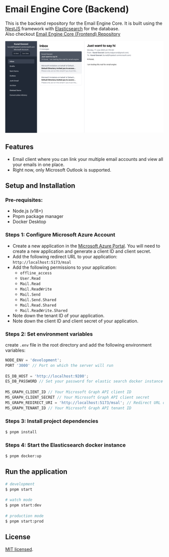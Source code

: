 # Email Engine Core (Backend)

This is the backend repository for the Email Engine Core. It is built using the [NestJS](https://nestjs.com/) framework with [Elasticsearch](https://www.elastic.co/) for the database. <br />
Also checkout [Email Engine Core (Frontend) Repository](https://github.com/kunal-go/email-engine-frontend)

![Email view](image.png)

## Features

- Email client where you can link your multiple email accounts and view all your emails in one place.
- Right now, only Microsoft Outlook is supported.

## Setup and Installation

### Pre-requisites:

- Node.js (v18+)
- Pnpm package manager
- Docker Desktop

### Steps 1: Configure Microsoft Azure Account

- Create a new application in the [Microsoft Azure Portal](https://portal.azure.com/). You will need to create a new application and generate a client ID and client secret.
- Add the following redirect URL to your application: `http://localhost:5173/msal`
- Add the following permissions to your application:
  - `offline_access`
  - `User.Read`
  - `Mail.Read`
  - `Mail.ReadWrite`
  - `Mail.Send`
  - `Mail.Send.Shared`
  - `Mail.Read.Shared`
  - `Mail.ReadWrite.Shared`
- Note down the tenant ID of your application.
- Note down the client ID and client secret of your application.

### Steps 2: Set environment variables

create `.env` file in the root directory and add the following environment variables:

```javascript
NODE_ENV = 'development';
PORT '3000' // Port on which the server will run

ES_DB_HOST = 'http://localhost:9200';
ES_DB_PASSWORD // Set your password for elastic search docker instance

MS_GRAPH_CLIENT_ID // Your Microsoft Graph API client ID
MS_GRAPH_CLIENT_SECRET // Your Microsoft Graph API client secret
MS_GRAPH_REDIRECT_URI = 'http://localhost:5173/msal'; // Redirect URL of your web app
MS_GRAPH_TENANT_ID // Your Microsoft Graph API tenant ID
```

### Steps 3: Install project dependencies

```bash
$ pnpm install
```

### Steps 4: Start the Elasticsearch docker instance

```bash
$ pnpm docker:up
```

## Run the application

```bash
# development
$ pnpm start

# watch mode
$ pnpm start:dev

# production mode
$ pnpm start:prod
```

## License

[MIT licensed](LICENSE).
